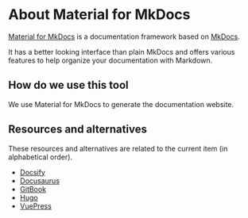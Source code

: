 # About Material for MkDocs

[Material for MkDocs](https://squidfunk.github.io/mkdocs-material/) is a documentation framework based on [MkDocs](https://www.mkdocs.org/).

It has a better looking interface than plain MkDocs and offers various features to help organize your documentation with Markdown.

## How do we use this tool

We use Material for MkDocs to generate the documentation website.

## Resources and alternatives

These resources and alternatives are related to the current item (in alphabetical order).

- [Docsify](https://docsify.js.org/)
- [Docusaurus](https://docusaurus.io/)
- [GitBook](https://www.gitbook.com/)
- [Hugo](https://gohugo.io/)
- [VuePress](https://vuepress.vuejs.org/)
